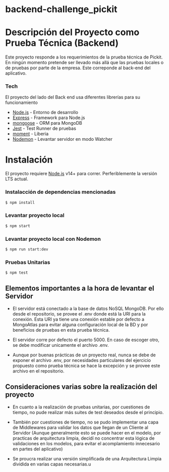 # backend-challenge_pickit

# Descripción del Proyecto como Prueba Técnica (Backend)

Este proyecto responde a los requerimientos de la prueba técnica de Pickit. En ningún momento pretende ser llevado más allá que las pruebas locales o de pruebas por parte de la empresa. Este correponde al back-end del aplicativo.

### Tech
El proyecto del lado del Back end usa diferentes librerías para su funcionamiento

* [Node.js](https://nodejs.org/es/) - Entorno de desarrollo
* [Express](https://expressjs.com/) - Framework para Node.js
* [mongoose](https://mongoosejs.com/) - ORM para MongoDB
* [Jest](https://jestjs.io/) - Test Runner de pruebas
* [moment](https://momentjs.com/) - Liberia
* [Nodemon](https://www.npmjs.com/package/nodemon) - Levantar servidor en modo Watcher

# Instalación

El proyecto requiere [Node.js](https://nodejs.org/es/) v14+ para correr. Perferiblemente la versión LTS actual.

### Instalacción de dependencias mencionadas

```sh
$ npm install 
```
### Levantar proyecto local
```sh
$ npm start
```

### Levantar proyecto local con Nodemon
```sh
$ npm run start:dev
```

### Pruebas Unitarias
```sh
$ npm test
```
## Elementos importantes a la hora de levantar el Servidor
- El servidor está conectado a la base de datos NoSQL MongoDB. Por ello desde el repositorio, se provee el .env donde está la URI para la conexión. Esta URI ya tiene una conexión estable por defecto a MongoAtlas para evitar alguna configuración local de la BD y por beneficios de pruebas en esta prueba técnica.

- El servidor corre por defecto el puerto 5000. En caso de escoger otro, se debe modificar unicamente el archivo .env.

- Aunque por buenas prácticas de un proyecto real, nunca se debe de exponer el archivo .env, por necesidades particulares del ejercicio propuesto como prueba técnica se hace la excepción y se provee este archivo en el repositorio. 


## Consideraciones varias sobre la realización del proyecto
 - En cuanto a la realización de pruebas unitarias, por cuestiones de tiempo, no pude realizar más suites de test deseados desde el principio.
 
 - También por cuestiones de tiempo, no se pudo implementar una capa de Middlewares para validar los datos que llegan de un Cliente al Servidor (Aunque generalmente esto se puede hacer en el modelo, por practicas de arquitectura limpia, decidí no concentrar esta lógica de validaciones en los modelos, para evitar el acomplamiento innecesario en partes del aplicativo)
 
 - Se proucra realizar una versión simplificada de una Arquitectura Limpia dividida en varias capas necesarias.u

